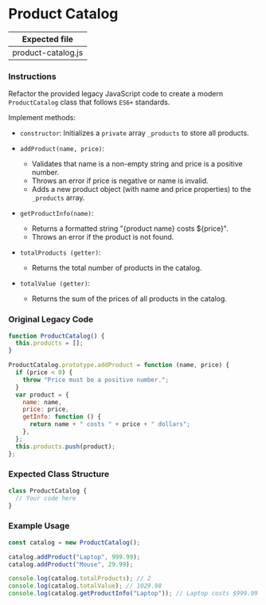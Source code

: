 # Product Catalog

| Expected file      |
| ------------------ |
| product-catalog.js |

### Instructions

Refactor the provided legacy JavaScript code to create a modern `ProductCatalog` class that follows `ES6+` standards.

Implement methods:

- `constructor`: Initializes a `private` array `_products` to store all products.
- `addProduct(name, price)`:
  - Validates that name is a non-empty string and price is a positive number.
  - Throws an error if price is negative or name is invalid.
  - Adds a new product object (with name and price properties) to the `_products` array.
- `getProductInfo(name)`:

  - Returns a formatted string "{product name} costs ${price}".
  - Throws an error if the product is not found.

- `totalProducts (getter)`:

  - Returns the total number of products in the catalog.

- `totalValue (getter)`:
  - Returns the sum of the prices of all products in the catalog.

### Original Legacy Code

```js
function ProductCatalog() {
  this.products = [];
}

ProductCatalog.prototype.addProduct = function (name, price) {
  if (price < 0) {
    throw "Price must be a positive number.";
  }
  var product = {
    name: name,
    price: price,
    getInfo: function () {
      return name + " costs " + price + " dollars";
    },
  };
  this.products.push(product);
};
```

### Expected Class Structure

```js
class ProductCatalog {
  // Your code here
}
```

### Example Usage

```js
const catalog = new ProductCatalog();

catalog.addProduct("Laptop", 999.99);
catalog.addProduct("Mouse", 29.99);

console.log(catalog.totalProducts); // 2
console.log(catalog.totalValue); // 1029.98
console.log(catalog.getProductInfo("Laptop")); // Laptop costs $999.99
```
